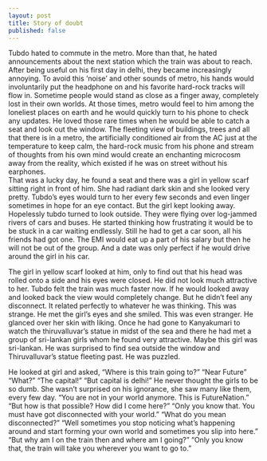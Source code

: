```yaml
---
layout: post
title: Story of doubt
published: false
---
```

Tubdo hated to commute in the metro. More than that, he hated announcements about the next station which the train was about to reach. After being useful on his first day in delhi, they became increasingly annoying. To avoid this ‘noise’ and other sounds of metro, his hands would involuntarily put the headphone on and his favorite hard-rock tracks will flow in. Sometime people would stand as close as a finger away, completely lost in their own worlds. At those times, metro would feel to him among the loneliest places on earth and he would quickly turn to his phone to check any updates. He loved those rare times when he would be able to catch a seat and look out the window. The fleeting view of buildings, trees and all that there is in a metro, the artificially conditioned air from the AC just at the temperature to keep calm, the hard-rock music from his phone and stream of thoughts from his own mind would create an enchanting microcosm away from the reality, which existed if he was on street without his earphones.  
That was a lucky day, he found a seat and there was a girl in yellow scarf sitting right in front of him. She had radiant dark skin and she looked very pretty. Tubdo’s eyes would turn to her every few seconds and even linger sometimes in hope for an eye contact. But the girl kept looking away. Hopelessly tubdo turned to look outside. They were flying over log-jammed rivers of cars and buses. He started thinking how frustrating it would be to be stuck in a car waiting endlessly. Still he had to get a car soon, all his friends had got one. The EMI would eat up a part of his salary but then he will not be out of the group. And a date was only perfect if he would drive around the girl in his car.

The girl in yellow scarf looked at him, only to find out that his head was rolled onto a side and his eyes were closed. He did not look much attractive to her.
Tubdo felt the train was much faster now. If he would looked away and looked back the view would completely change. But he didn’t feel any disconnect. It related perfectly to whatever he was thinking. This was strange. He met the girl’s eyes and she smiled. This was even stranger. He glanced over her skin with liking. Once he had gone to Kanyakumari to watch the thiruvalluvar’s statue in midst of the sea and there he had met a group of sri-lankan girls whom he found very attractive. Maybe this girl was sri-lankan. He was surprised to find sea outside the window and Thiruvalluvar’s statue fleeting past. He was puzzled. 

He looked at girl and asked, “Where is this train going to?”
“Near Future”
“What?”
“The capital!”
“But capital is delhi!” He never thought the girls  to be so dumb.
She wasn’t surprised on his ignorance, she saw many like them, every few day.
“You are not in your world anymore. This is FutureNation.” 
“But how is that possible? How did I come here?”
“Only you know that. You must have got disconnected with your world.”
“What do you mean disconnected?”
“Well sometimes you stop noticing what’s happening around and start forming your own world and sometimes you slip into here.”
“But why am I on the train then and where am I going?”
“Only you know that, the train will take you wherever you want to go to.”
